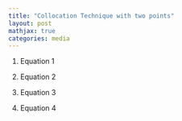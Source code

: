 ```yaml
---
title: "Collocation Technique with two points"
layout: post
mathjax: true
categories: media
---
```


1. Equation 1



2. Equation 2

3. Equation 3

4. Equation 4
